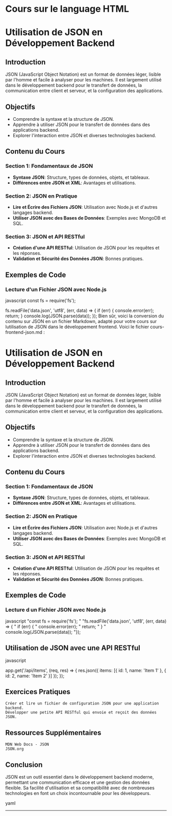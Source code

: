 # Cours sur le language HTML
# Utilisation de JSON en Développement Backend

## Introduction
JSON (JavaScript Object Notation) est un format de données léger, lisible par l'homme et facile à analyser pour les machines. Il est largement utilisé dans le développement backend pour le transfert de données, la communication entre client et serveur, et la configuration des applications.

## Objectifs
- Comprendre la syntaxe et la structure de JSON.
- Apprendre à utiliser JSON pour le transfert de données dans des applications backend.
- Explorer l'interaction entre JSON et diverses technologies backend.

## Contenu du Cours

### Section 1: Fondamentaux de JSON
- **Syntaxe JSON**: Structure, types de données, objets, et tableaux.
- **Différences entre JSON et XML**: Avantages et utilisations.

### Section 2: JSON en Pratique
- **Lire et Écrire des Fichiers JSON**: Utilisation avec Node.js et d'autres langages backend.
- **Utiliser JSON avec des Bases de Données**: Exemples avec MongoDB et SQL.

### Section 3: JSON et API RESTful
- **Création d'une API RESTful**: Utilisation de JSON pour les requêtes et les réponses.
- **Validation et Sécurité des Données JSON**: Bonnes pratiques.

## Exemples de Code

### Lecture d'un Fichier JSON avec Node.js
javascript
const fs = require('fs');

fs.readFile('data.json', 'utf8', (err, data) => {
  if (err) {
    console.error(err);
    return;
  }
  console.log(JSON.parse(data));
});
Bien sûr, voici la conversion du contenu sur JSON en un fichier Markdown, adapté pour votre cours sur lutilisation de JSON dans le développement frontend. Voici le fichier cours-frontend-json.md :

# Utilisation de JSON en Développement Backend

## Introduction
JSON (JavaScript Object Notation) est un format de données léger, lisible par l'homme et facile à analyser pour les machines. Il est largement utilisé dans le développement backend pour le transfert de données, la communication entre client et serveur, et la configuration des applications.

## Objectifs
- Comprendre la syntaxe et la structure de JSON.
- Apprendre à utiliser JSON pour le transfert de données dans des applications backend.
- Explorer l'interaction entre JSON et diverses technologies backend.

## Contenu du Cours

### Section 1: Fondamentaux de JSON
- **Syntaxe JSON**: Structure, types de données, objets, et tableaux.
- **Différences entre JSON et XML**: Avantages et utilisations.

### Section 2: JSON en Pratique
- **Lire et Écrire des Fichiers JSON**: Utilisation avec Node.js et d'autres langages backend.
- **Utiliser JSON avec des Bases de Données**: Exemples avec MongoDB et SQL.

### Section 3: JSON et API RESTful
- **Création d'une API RESTful**: Utilisation de JSON pour les requêtes et les réponses.
- **Validation et Sécurité des Données JSON**: Bonnes pratiques.

## Exemples de Code

### Lecture d un Fichier JSON avec Node.js
javascript
"const fs = require('fs');
"
"fs.readFile('data.json', 'utf8', (err, data) => {
"  if (err) {
"    console.error(err);
"    return;
"  }
"  console.log(JSON.parse(data));
"});

## Utilisation de JSON avec une API RESTful

javascript

app.get('/api/items', (req, res) => {
  res.json({ items: [{ id: 1, name: 'Item 1' }, { id: 2, name: 'Item 2' }] });
});

## Exercices Pratiques

    Créer et lire un fichier de configuration JSON pour une application backend.
    Développer une petite API RESTful qui envoie et reçoit des données JSON.

## Ressources Supplémentaires

    MDN Web Docs - JSON
    JSON.org

## Conclusion

JSON est un outil essentiel dans le développement backend moderne, permettant une communication efficace et une gestion des données flexible. Sa facilité d'utilisation et sa compatibilité avec de nombreuses technologies en font un choix incontournable pour les développeurs.

yaml


---


